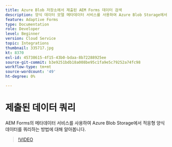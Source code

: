 ```yaml
---
title: Azure Blob 저장소에서 제출된 AEM Forms 데이터 검색
description: 양식 데이터 모델 메타데이터 서비스를 사용하여 Azure Blob Storage에서 AEM Forms 제출 데이터를 쿼리하는 방법에 대해 알아봅니다.
feature: Adaptive Forms
type: Documentation
role: Developer
level: Beginner
version: Cloud Service
topic: Integrations
thumbnail: 335717.jpg
kt: 8370
exl-id: 45738615-4f15-43b0-bdaa-8b72288925ee
source-git-commit: b3e9251bdb18a008be95c1fa9e5c79252a74fc98
workflow-type: tm+mt
source-wordcount: '49'
ht-degree: 0%

---
```


# 제출된 데이터 쿼리

AEM Forms의 메타데이터 서비스를 사용하여 Azure Blob Storage에서 적응형 양식 데이터를 쿼리하는 방법에 대해 알아봅니다.

>[!VIDEO](https://video.tv.adobe.com/v/335717?quality=12&learn=on)

